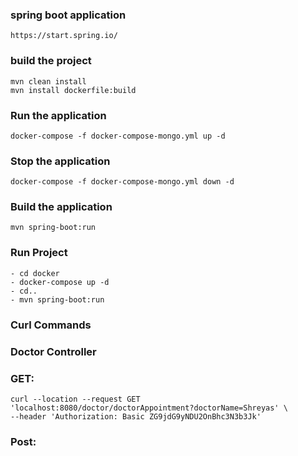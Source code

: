 ### spring boot application

```
https://start.spring.io/
```
### build the project
```
mvn clean install
mvn install dockerfile:build
```
### Run the application
```
docker-compose -f docker-compose-mongo.yml up -d
```
### Stop the application
```
docker-compose -f docker-compose-mongo.yml down -d
```

### Build the application
```
mvn spring-boot:run
```

### Run Project
```
- cd docker
- docker-compose up -d
- cd..
- mvn spring-boot:run

```
### Curl Commands
### Doctor Controller
### GET:
```
curl --location --request GET 'localhost:8080/doctor/doctorAppointment?doctorName=Shreyas' \
--header 'Authorization: Basic ZG9jdG9yNDU2OnBhc3N3b3Jk'
```

### Post:
```

```